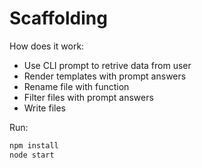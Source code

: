# Scaffolding

How does it work:

- Use CLI prompt to retrive data from user
- Render templates with prompt answers
- Rename file with function
- Filter files with prompt answers
- Write files

Run:

```bash
npm install
node start
```
